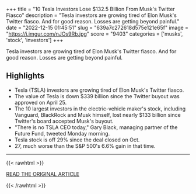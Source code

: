 +++
title = "10 Tesla Investors Lose $132.5 Billion From Musk's Twitter Fiasco"
description = "Tesla investors are growing tired of Elon Musk's Twitter fiasco. And for good reason. Losses are getting beyond painful."
date = "2022-12-15 01:45:51"
slug = "639a7c272618d575e121e65f"
image = "https://i.imgur.com/nJOs9Rb.jpg"
score = "9403"
categories = ['musks', 'stock', 'investors']
+++

Tesla investors are growing tired of Elon Musk's Twitter fiasco. And for good reason. Losses are getting beyond painful.

## Highlights

- Tesla (TSLA) investors are growing tired of Elon Musk's Twitter fiasco.
- The value of Tesla is down $339 billion since the Twitter buyout was approved on April 25.
- The 10 largest investors in the electric-vehicle maker's stock, including Vanguard, BlackRock and Musk himself, lost nearly $133 billion since Twitter's board accepted Musk's buyout.
- "There is no TSLA CEO today," Gary Black, managing partner of the Future Fund, tweeted Monday morning.
- Tesla stock is off 29% since the deal closed on Oct.
- 27, much worse than the S&P 500's 6.6% gain in that time.

---

{{< rawhtml >}}
  <p class="article-category">
    <a target="_blank" href="https://www.investors.com/etfs-and-funds/sectors/tesla-stock-investors-lose-132-5-billion-from-musks-twitter-fiasco/">READ THE ORIGINAL ARTICLE</a>
  </p>
{{< /rawhtml >}}
